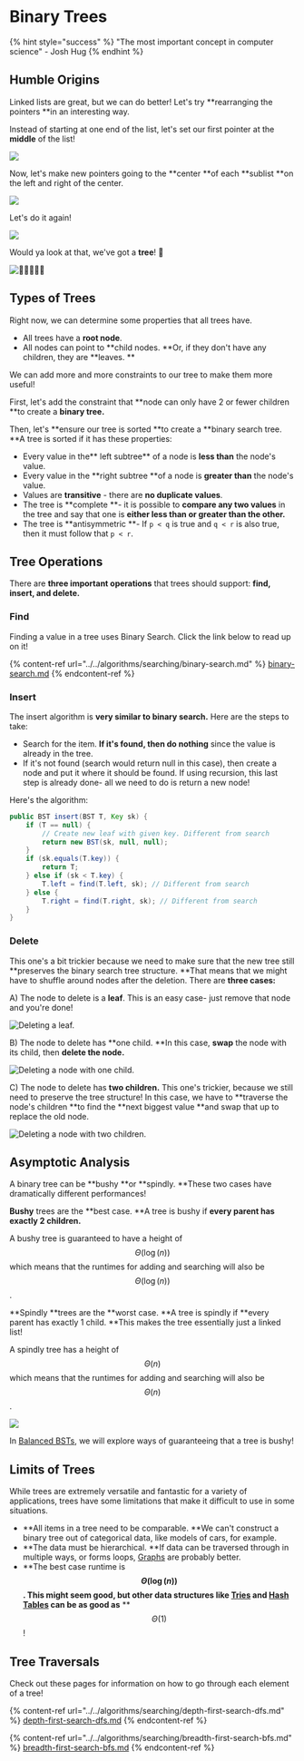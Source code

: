 # Binary Trees

{% hint style="success" %}
"The most important concept in computer science" - Josh Hug
{% endhint %}

## Humble Origins

Linked lists are great, but we can do better! Let's try **rearranging the pointers **in an interesting way.

Instead of starting at one end of the list, let's set our first pointer at the **middle** of the list!

![](<../../.gitbook/assets/image (69).png>)

Now, let's make new pointers going to the **center **of each **sublist **on the left and right of the center.

![](<../../.gitbook/assets/image (70).png>)

Let's do it again!

![](<../../.gitbook/assets/image (71).png>)

Would ya look at that, we've got a **tree**! 🌲

![🌲🌲🌲🌲🌲](<../../.gitbook/assets/image (73).png>)

## Types of Trees

Right now, we can determine some properties that all trees have.

* All trees have a **root node**.
* All nodes can point to **child nodes. **Or, if they don't have any children, they are **leaves. **

We can add more and more constraints to our tree to make them more useful!

First, let's add the constraint that **node can only have 2 or fewer children **to create a **binary tree.**

Then, let's **ensure our tree is sorted **to create a **binary search tree. **A tree is sorted if it has these properties:

* Every value in the** left subtree** of a node is **less than** the node's value.
* Every value in the **right subtree **of a node is **greater than** the node's value.
* Values are **transitive** - there are **no duplicate values**.
* The tree is **complete **- it is possible to **compare any two values** in the tree and say that one is **either less than or greater than the other.**
* The tree is **antisymmetric **- If `p < q` is true and `q < r` is also true, then it must follow that `p < r`.

## Tree Operations

There are **three important operations** that trees should support: **find, insert, and delete.**

### **Find**

Finding a value in a tree uses Binary Search. Click the link below to read up on it!

{% content-ref url="../../algorithms/searching/binary-search.md" %}
[binary-search.md](../../algorithms/searching/binary-search.md)
{% endcontent-ref %}

### Insert

The insert algorithm is **very similar to binary search.** Here are the steps to take:

* Search for the item. **If it's found, then do nothing** since the value is already in the tree.
* If it's not found (search would return null in this case), then create a node and put it where it should be found. If using recursion, this last step is already done- all we need to do is return a new node!

Here's the algorithm:

```java
public BST insert(BST T, Key sk) {
    if (T == null) {
        // Create new leaf with given key. Different from search
        return new BST(sk, null, null); 
    }
    if (sk.equals(T.key)) {
        return T;
    } else if (sk < T.key) {
        T.left = find(T.left, sk); // Different from search
    } else {
        T.right = find(T.right, sk); // Different from search
    }
}
```

### Delete

This one's a bit trickier because we need to make sure that the new tree still **preserves the binary search tree structure. **That means that we might have to shuffle around nodes after the deletion. There are **three cases:**

A) The node to delete is a **leaf**. This is an easy case- just remove that node and you're done!

![Deleting a leaf.](<../../.gitbook/assets/image (64).png>)

B) The node to delete has **one child. **In this case, **swap** the node with its child, then **delete the node.**

![Deleting a node with one child.](<../../.gitbook/assets/image (65).png>)

C) The node to delete has **two children.** This one's trickier, because we still need to preserve the tree structure! In this case, we have to **traverse the node's children **to find the **next biggest value **and swap that up to replace the old node.

![Deleting a node with two children.](<../../.gitbook/assets/image (66).png>)

## Asymptotic Analysis

A binary tree can be **bushy **or **spindly. **These two cases have dramatically different performances!

**Bushy** trees are the **best case. **A tree is bushy if **every parent has exactly 2 children.**

A bushy tree is guaranteed to have a height of $$\Theta(\log(n))$$ which means that the runtimes for adding and searching will also be $$\Theta(\log(n))$$ .

**Spindly **trees are the **worst case. **A tree is spindly if **every parent has exactly 1 child. **This makes the tree essentially just a linked list!

A spindly tree has a height of  $$\Theta(n)$$ which means that the runtimes for adding and searching will also be $$\Theta(n)$$ .

![](<../../.gitbook/assets/image (67).png>)

In [Balanced BSTs](balanced-search-structures.md), we will explore ways of guaranteeing that a tree is bushy!

## Limits of Trees

While trees are extremely versatile and fantastic for a variety of applications, trees have some limitations that make it difficult to use in some situations.

* **All items in a tree need to be comparable. **We can't construct a binary tree out of categorical data, like models of cars, for example.
* **The data must be hierarchical. **If data can be traversed through in multiple ways, or forms loops, [Graphs](../graphs.md) are probably better.
* **The best case runtime is **$$\Theta(\log(n))$$ . This might seem good, but other data structures like [Tries](tries.md) and [Hash Tables](../hashing.md) can be as good as** **$$\Theta(1)$$ !

## Tree Traversals

Check out these pages for information on how to go through each element of a tree!

{% content-ref url="../../algorithms/searching/depth-first-search-dfs.md" %}
[depth-first-search-dfs.md](../../algorithms/searching/depth-first-search-dfs.md)
{% endcontent-ref %}

{% content-ref url="../../algorithms/searching/breadth-first-search-bfs.md" %}
[breadth-first-search-bfs.md](../../algorithms/searching/breadth-first-search-bfs.md)
{% endcontent-ref %}

